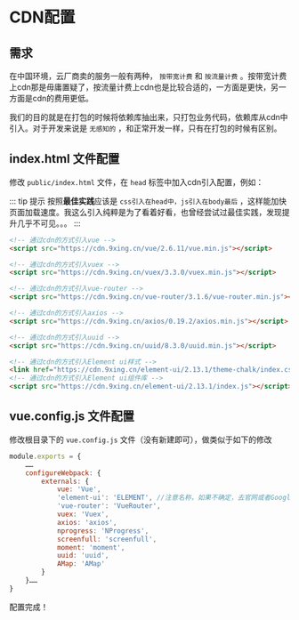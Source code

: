 # CDN配置

## 需求

在中国环境，云厂商卖的服务一般有两种， `按带宽计费` 和 `按流量计费` 。按带宽计费上cdn那是毋庸置疑了，按流量计费上cdn也是比较合适的，一方面是更快，另一方面是cdn的费用更低。

我们的目的就是在打包的时候将依赖库抽出来，只打包业务代码，依赖库从cdn中引入。对于开发来说是 `无感知的` ，和正常开发一样，只有在打包的时候有区别。

## index.html 文件配置

修改 `public/index.html` 文件，在 `head` 标签中加入cdn引入配置，例如：

::: tip 提示
按照**最佳实践**应该是 `css引入在head中，js引入在body最后` ，这样能加快页面加载速度。我这么引入纯粹是为了看着好看，也曾经尝试过最佳实践，发现提升几乎不可见。。。
:::

```html
<!-- 通过cdn的方式引入vue -->
<script src="https://cdn.9xing.cn/vue/2.6.11/vue.min.js"></script>

<!-- 通过cdn的方式引入vuex -->
<script src="https://cdn.9xing.cn/vuex/3.3.0/vuex.min.js"></script>

<!-- 通过cdn的方式引入vue-router -->
<script src="https://cdn.9xing.cn/vue-router/3.1.6/vue-router.min.js"></script>

<!-- 通过cdn的方式引入axios -->
<script src="https://cdn.9xing.cn/axios/0.19.2/axios.min.js"></script>

<!-- 通过cdn的方式引入uuid -->
<script src="https://cdn.9xing.cn/uuid/8.3.0/uuid.min.js"></script>

<!-- 通过cdn的方式引入Element ui样式 -->
<link href="https://cdn.9xing.cn/element-ui/2.13.1/theme-chalk/index.css" rel="stylesheet" />
<!-- 通过cdn的方式引入Element ui组件库 -->
<script src="https://cdn.9xing.cn/element-ui/2.13.1/index.js"></script>
```

## vue.config.js 文件配置

修改根目录下的 `vue.config.js` 文件（没有新建即可），做类似于如下的修改

```javascript
module.exports = {
    ……
    configureWebpack: {
        externals: {
            vue: 'Vue',
            'element-ui': 'ELEMENT', //注意名称，如果不确定，去官网或者Google查看应该写成什么。
            'vue-router': 'VueRouter',
            vuex: 'Vuex',
            axios: 'axios',
            nprogress: 'NProgress',
            screenfull: 'screenfull',
            moment: 'moment',
            uuid: 'uuid',
            AMap: 'AMap'
        }
    }……
}
```

配置完成！
